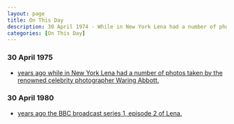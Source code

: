 ```yaml
---
layout: page
title: On This Day
description: 30 April 1974 - While in New York Lena had a number of photos taken by the renowned celebrity photographer Waring Abbott. 30 April 1980 - The BBC broadcast series 1, episode 2 of Lena.
categories: [On This Day]
---
```


### 30 April 1975
* [<span id="age1"></span> years ago while in New York Lena had a number of photos taken by the renowned celebrity photographer Waring Abbott.]()

### 30 April 1980
* [<span id="age1"></span> years ago the BBC broadcast series 1, episode 2 of Lena.](/bbc%20one/1980/04/30/lena.html)

<!-- Script for calculating number of years ago -->
<script>
var dob = '19740430';
var year = Number(dob.substr(0, 4));
var month = Number(dob.substr(4, 2)) - 1;
var day = Number(dob.substr(6, 2));
var today = new Date();
var age1 = today.getFullYear() - year;
if (today.getMonth() < month || (today.getMonth() == month && today.getDate() < day)) {
  age1--;
}
document.getElementById("age1").innerHTML=age1;

var dob = '19800430';
var year = Number(dob.substr(0, 4));
var month = Number(dob.substr(4, 2)) - 1;
var day = Number(dob.substr(6, 2));
var today = new Date();
var age2 = today.getFullYear() - year;
if (today.getMonth() < month || (today.getMonth() == month && today.getDate() < day)) {
  age2--;
}
document.getElementById("age2").innerHTML=age2;
</script>

